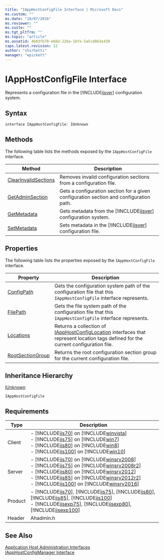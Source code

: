 ```yaml
---
title: "IAppHostConfigFile Interface | Microsoft Docs"
ms.custom: ""
ms.date: "10/07/2016"
ms.reviewer: ""
ms.suite: ""
ms.tgt_pltfrm: ""
ms.topic: "article"
ms.assetid: 4b03fb70-e66d-226a-1bfe-5a5cd863e439
caps.latest.revision: 12
author: "shirhatti"
manager: "wpickett"
---
```

# IAppHostConfigFile Interface
Represents a configuration file in the [!INCLUDE[iisver](../../../wmi-provider/includes/iisver-md.md)] configuration system.  
  
## Syntax  
  
```cpp  
interface IAppHostConfigFile: IUnknown  
```  
  
## Methods  
 The following table lists the methods exposed by the `IAppHostConfigFile` interface.  
  
|Method|Description|  
|------------|-----------------|  
|[ClearInvalidSections](../../../webdevelopment-reference\native-code-api\webdev-native-api-reference/iapphostconfigfile-clearinvalidsections-method.md)|Removes invalid configuration sections from a configuration file.|  
|[GetAdminSection](../../../webdevelopment-reference\native-code-api\webdev-native-api-reference/iapphostconfigfile-getadminsection-method.md)|Gets a configuration section for a given configuration section and configuration path.|  
|[GetMetadata](../../../webdevelopment-reference\native-code-api\webdev-native-api-reference/iapphostconfigfile-getmetadata-method.md)|Gets metadata from the [!INCLUDE[iisver](../../../wmi-provider/includes/iisver-md.md)] configuration system.|  
|[SetMetadata](../../../webdevelopment-reference\native-code-api\webdev-native-api-reference/iapphostconfigfile-setmetadata-method.md)|Sets metadata in the [!INCLUDE[iisver](../../../wmi-provider/includes/iisver-md.md)] configuration file.|  
  
## Properties  
 The following table lists the properties exposed by the `IAppHostConfigFile` interface.  
  
|Property|Description|  
|--------------|-----------------|  
|[ConfigPath](../../../webdevelopment-reference\native-code-api\webdev-native-api-reference/iapphostconfigfile-configpath-property.md)|Gets the configuration system path of the configuration file that this `IAppHostConfigFile` interface represents.|  
|[FilePath](../../../webdevelopment-reference\native-code-api\webdev-native-api-reference/iapphostconfigfile-filepath-property.md)|Gets the file system path of the configuration file that this `IAppHostConfigFile` interface represents.|  
|[Locations](../../../webdevelopment-reference\native-code-api\webdev-native-api-reference/iapphostconfigfile-locations-property.md)|Returns a collection of [IAppHostConfigLocation](../../../webdevelopment-reference\native-code-api\webdev-native-api-reference/iapphostconfiglocation-interface.md) interfaces that represent location tags defined for the current configuration file.|  
|[RootSectionGroup](../../../webdevelopment-reference\native-code-api\webdev-native-api-reference/iapphostconfigfile-rootsectiongroup-property.md)|Returns the root configuration section group for the current configuration file.|  
  
## Inheritance Hierarchy  
 [IUnknown](http://go.microsoft.com/fwlink/?LinkId=55951)  
  
 `IAppHostConfigFile`  
  
## Requirements  
  
|Type|Description|  
|----------|-----------------|  
|Client|-   [!INCLUDE[iis70](../../../wmi-provider/includes/iis70-md.md)] on [!INCLUDE[winvista](../../../wmi-provider/includes/winvista-md.md)]<br />-   [!INCLUDE[iis75](../../../wmi-provider/includes/iis75-md.md)] on [!INCLUDE[win7](../../../wmi-provider/includes/win7-md.md)]<br />-   [!INCLUDE[iis80](../../../wmi-provider/includes/iis80-md.md)] on [!INCLUDE[win8](../../../wmi-provider/includes/win8-md.md)]<br />-   [!INCLUDE[iis100](../../../wmi-provider/includes/iis100-md.md)] on [!INCLUDE[win10](../../../wmi-provider/includes/win10-md.md)]|  
|Server|-   [!INCLUDE[iis70](../../../wmi-provider/includes/iis70-md.md)] on [!INCLUDE[winsrv2008](../../../wmi-provider/includes/winsrv2008-md.md)]<br />-   [!INCLUDE[iis75](../../../wmi-provider/includes/iis75-md.md)] on [!INCLUDE[winsrv2008r2](../../../wmi-provider/includes/winsrv2008r2-md.md)]<br />-   [!INCLUDE[iis80](../../../wmi-provider/includes/iis80-md.md)] on [!INCLUDE[winsrv2012](../../../wmi-provider/includes/winsrv2012-md.md)]<br />-   [!INCLUDE[iis85](../../../wmi-provider/includes/iis85-md.md)] on [!INCLUDE[winsrv2012r2](../../../wmi-provider/includes/winsrv2012r2-md.md)]<br />-   [!INCLUDE[iis100](../../../wmi-provider/includes/iis100-md.md)] on [!INCLUDE[winsrv2016](../../../wmi-provider/includes/winsrv2016-md.md)]|  
|Product|-   [!INCLUDE[iis70](../../../wmi-provider/includes/iis70-md.md)], [!INCLUDE[iis75](../../../wmi-provider/includes/iis75-md.md)], [!INCLUDE[iis80](../../../wmi-provider/includes/iis80-md.md)], [!INCLUDE[iis85](../../../wmi-provider/includes/iis85-md.md)], [!INCLUDE[iis100](../../../wmi-provider/includes/iis100-md.md)]<br />-   [!INCLUDE[iisexp75](../../../webdevelopment-reference\native-code-api\webdev-native-api-reference/includes/iisexp75-md.md)], [!INCLUDE[iisexp80](../../../webdevelopment-reference\native-code-api\webdev-native-api-reference/includes/iisexp80-md.md)], [!INCLUDE[iisexp100](../../../webdevelopment-reference\native-code-api\webdev-native-api-reference/includes/iisexp100-md.md)]|  
|Header|Ahadmin.h|  
  
## See Also  
 [Application Host Administration Interfaces](../../../webdevelopment-reference\native-code-api\webdev-native-api-reference/application-host-administration-interfaces.md)   
 [IAppHostConfigManager Interface](../../../webdevelopment-reference\native-code-api\webdev-native-api-reference/iapphostconfigmanager-interface.md)